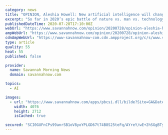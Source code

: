 ```yaml
---
category: news
title: "OPINION, Aleshia Howell: New artificial intelligence will change technology"
excerpt: "So far in 2020’s epic battle of nature vs. man vs. technology, man is not winning any \"Best in Show\" contests. But in the grand scheme of"
publishedDateTime: 2020-07-28T17:10:00Z
webUrl: "https://www.savannahnow.com/opinion/20200728/opinion-aleshia-howell-new-artificial-intelligence-will-change-technology"
ampWebUrl: "https://www.savannahnow.com/opinion/20200728/opinion-aleshia-howell-new-artificial-intelligence-will-change-technology?template=ampart"
cdnAmpWebUrl: "https://www-savannahnow-com.cdn.ampproject.org/c/s/www.savannahnow.com/opinion/20200728/opinion-aleshia-howell-new-artificial-intelligence-will-change-technology?template=ampart"
type: article
quality: 55
heat: 55
published: false

provider:
  name: Savannah Morning News
  domain: savannahnow.com

topics:
  - AI

images:
  - url: "https://www.savannahnow.com/apps/pbcsi.dll/bilde?Site=GA&Date=20200728&Category=OPINION&ArtNo=200729305&Ref=AR"
    width: 4076
    height: 2712
    isCached: true

secured: "SCI0GUFnCPs99anrSB1oV8yoYPLGD67t74B8S25teFq/AYreY/wE+2hSGgBTysCYXwFKwSYp/dOfqQzOHsAHgAwE2zx8YJj8ckzUtf9FixJzdj6kUcHr2X0LRbOr9BUr+RaEpxi25dLO9+prIH6p0BkD2WGzsWBZ8tg/uu+k45G3T2WKYp7WAoQ+mLdO0Ka7l/lMZh1vANw750jIreX2mTwAlfcMNrakwF+SjpU9leNWturduBaefGCTY+kBZdbq1G/yuEdKUlPQoPmUUqGVKomMIF8vR0Db3yOcWtSvj6VQwyVV62Qw9s1NzBg/q9TOIzPo2dp/v0hDoFrj+Ii8xQ==;4jP4l83iaWNVzZGnhOnvvQ=="
---
```


